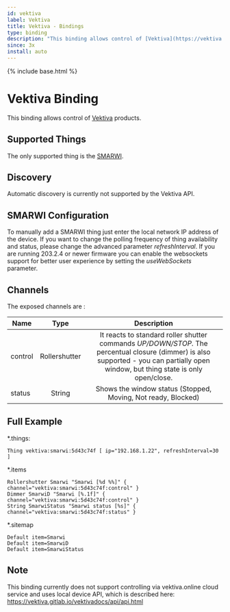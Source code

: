 ```yaml
---
id: vektiva
label: Vektiva
title: Vektiva - Bindings
type: binding
description: "This binding allows control of [Vektiva](https://vektiva.com) products."
since: 3x
install: auto
---
```


<!-- Attention authors: Do not edit directly. Please add your changes to the appropriate source repository -->

{% include base.html %}

# Vektiva Binding

This binding allows control of [Vektiva](https://vektiva.com) products.

## Supported Things

The only supported thing is the [SMARWI](https://vektiva.com/en/about-smarwi/how-it-works).

## Discovery

Automatic discovery is currently not supported by the Vektiva API.

## SMARWI Configuration

To manually add a SMARWI thing just enter the local network IP address of the device. 
If you want to change the polling frequency of thing availability and status, please change the advanced parameter _refreshInterval_. 
If you are running 203.2.4 or newer firmware you can enable the websockets support for better user experience by setting the _useWebSockets_ parameter.

## Channels

The exposed channels are :

| Name    | Type           | Description |
| ------- |:--------------:|:-----------:|
| control | Rollershutter  | It reacts to standard roller shutter commands _UP/DOWN/STOP_. The percentual closure (dimmer) is also supported - you can partially open window, but thing state is only open/close. |
| status  | String         | Shows the window status (Stopped, Moving, Not ready, Blocked) |

## Full Example

*.things:

```
Thing vektiva:smarwi:5d43c74f [ ip="192.168.1.22", refreshInterval=30 ]
```

*.items

```
Rollershutter Smarwi "Smarwi [%d %%]" { channel="vektiva:smarwi:5d43c74f:control" }
Dimmer SmarwiD "Smarwi [%.1f]" { channel="vektiva:smarwi:5d43c74f:control" }
String SmarwiStatus "Smarwi status [%s]" { channel="vektiva:smarwi:5d43c74f:status" }
```

*.sitemap

```
Default item=Smarwi
Default item=SmarwiD
Default item=SmarwiStatus
```

## Note

This binding currently does not support controlling via vektiva.online cloud service and uses local device API, which is described here: https://vektiva.gitlab.io/vektivadocs/api/api.html

